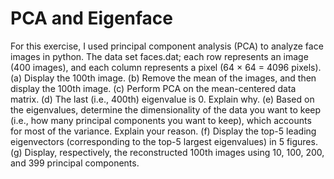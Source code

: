 # PCA and Eigenface
For this exercise, I used principal component analysis (PCA) to analyze face images in python. The data set faces.dat; each row represents an
image (400 images), and each column represents a pixel (64 × 64 = 4096 pixels).
(a) Display the 100th image.
(b) Remove the mean of the images, and then display the 100th image.
(c) Perform PCA on the mean-centered data matrix. 
(d) The last (i.e., 400th) eigenvalue is 0. Explain why.
(e) Based on the eigenvalues, determine the dimensionality of the data you want to keep
(i.e., how many principal components you want to keep), which accounts for most of the variance.
Explain your reason.
(f) Display the top-5 leading eigenvectors (corresponding to the top-5 largest eigenvalues)
in 5 figures.
(g) Display, respectively, the reconstructed 100th images using 10, 100, 200, and 399 principal components. 
